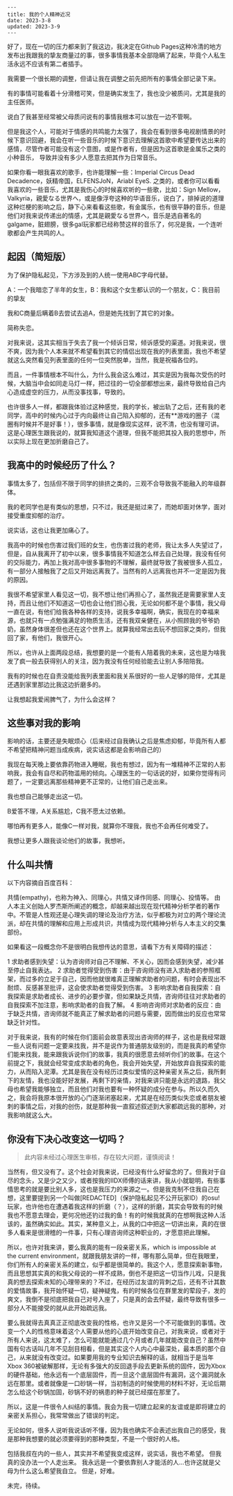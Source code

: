 ```
---
title: 我的个人精神近况
date: 2023-3-8
updated: 2023-3-9
---
```

好了，现在一切的压力都来到了我这边，我决定在Github Pages这种冷清的地方发布出我跟我的挚友商量过的事，很多事情我基本全部隐瞒了起来，毕竟个人私生活永远不应该有第二者插手。

我需要一个很长期的调整，但请让我在调整之前先把所有的事情全部记录下来。

有的事情可能看着十分滑稽可笑，但是确实发生了，我也没少被质问，尤其是我的主任医师。

说白了我甚至经常被父母质问说有的事情我根本可以放在一边不管啊。

但是我这个人，可能对于情感的共鸣能力太强了，我会在看到很多电视剧情景的时候下意识回避，我会在听一些音乐的时候下意识去理解这首歌中希望要传达出来的感情，尽管作者可能没有这个意图，或是作者有，但是因为这首歌是金属乐之类的小种音乐， 导致并没有多少人愿意去把其作为日常音乐。

如果你看一眼我喜欢的歌手，也许能理解一些：Imperial Circus Dead Decadence，妖精帝国，ELFENSJoN，Ariabl EyeS. 之类的，或者你可以看看我喜欢的一些音乐，尤其是我伤心的时候喜欢听的一些歌，比如：Sign Mellow，Valkyria，親愛なる世界へ，或是像浮夸这种的华语音乐，说白了，排掉说的道理这种烂梗的影响之后，静下心来看看这些歌，有金属乐，也有很平静的音乐，但是他们对我来说传递出的情感，尤其是親愛なる世界へ，音乐是选自著名的galgame，脏翅膀，很多gal玩家都已经称赞这样的音乐了，何况是我，一个连听歌都会产生共鸣的人。

## 起因（简短版）

为了保护隐私起见，下方涉及到的人统一使用ABC字母代替。

A：一个我暗恋了半年的女生，B：我和这个女生都认识的一个朋友，C：我目前的挚友

我和C商量后瞒着B去尝试去追A，但是她先找到了其它的对象。

简称失恋。

对我来说，这其实相当于失去了我一个倾诉日常，倾诉感受的渠道。对我来说，很不爽，因为我个人本来就不希望看到其它的情侣出现在我的列表里面，我也不希望就这么突然看见列表里面的任何一位突然脱单，当然，我是祝福各位的。

而且，一件事情根本不叫什么，为什么我会这么难过，其实是因为我每次受伤的时候，大脑当中会如同走马灯一样，把过往的一切全部都想出来，最终导致给自己内心造成虚空的压力，从而没事找事，导致的。

也许很多人一样，都跟我体验过这种感觉，我的学长，被出轨了之后，还有我的老同学，高中的时候内心过于内向最终让自己陷入抑郁的，还有**游戏的圈子（混圈有时候并不是好事！），很多事情，就是像现实这样，说不清，也没有理可讲。这是心理医生跟我说的，就算我知道这个道理，但我不能把其投入我的思想中，所以实际上现在更加折磨自己了。

## 我高中的时候经历了什么？

事情太多了，包括但不限于同学的排挤之类的，三观不合导致我不能融入的年级群体。

我的老同学也是有类似的思想，只不过，我还是挺过来了，而她却面对休学，面对接受重度抑郁的治疗。

说实话，这也让我更加痛心了。

我高中的时候也伤害过我们班的女生，也伤害过我的老师，我让太多人失望过了，但是，自从我离开了初中以来，很多事情我不知道怎么样去自己处理，我没有任何的交际能力，再加上我对高中很多事物的不理解，最终就导致了我被很多人孤立，有一部分人接触我了之后又开始远离我了。当然有的人远离我也并不一定是因为我的原因。

我很不希望家里人看见这一切，我不想让他们再担心了，虽然我还是需要家里人支持，而且让他们不知道这一切也会让他们担心我，无论如何都不是个事情，我父母一直在说，有他们给我各种各样的支持，说我多幸福啊，确实，我现在的幸福来源，也就只有一点勉强满足的物质生活，还有我双亲健在，从小照顾我的爷爷奶奶，虽然身体很差但也还在这个世界上。就算我经常出去玩不想回家之类的，但我回了家，有他们，我很开心。

所以，也许从上面两段总结，我想要的是一个能有人陪着我的未来，这也是为啥我发了疯一般去获得别人的关注，因为我没有任何经验能去让别人多陪陪我。

我有的时候也在自责没能给我列表里面和我关系很好的一些人足够的陪伴，尤其是还遇到家里那边比我这边折磨多的。

让我想起我爱闹脾气了，为什么会这样？

## 这些事对我的影响

影响的话，主要还是失眠烦心（后来经过自我确认之后是焦虑抑郁，毕竟所有人都不希望把精神问题当成疾病，说实话这都是会影响自己的）

我现在每天晚上要依靠药物进入睡眠，我也有想过，因为有一堆精神不正常的人影响我，我会有自尽和药物滥用的倾向。心理医生的一句话说的好，如果你觉得有问题了，一定要远离那些精神更不正常的，让他们自己走出来。

我也想自己能够走出这一切。

B爱答不理，A关系尴尬，C我不愿太过依赖。

哪怕再有更多人，能像C一样对我，就算你不理我，我也不会再任何难受了。

我想让更多人跟我谈论他们的故事，我想听。

## 什么叫共情

以下内容摘自百度百科：

共情(empathy)，也称为神入、同理心，共情又译作同感、同理心、投情等。 由人本主义创始人罗杰斯所阐述的概念，却越来越出现在现代精神分析学者的著作中。不管是人性观还是心理失调的理论及治疗方法，似乎都极为对立的两个理论流派，却在共情的理解和应用上形成共识，共情成为现代精神分析与人本主义的交集部份。

如果看这一段概念你不是很明白我想传达的意思，请看下方有关障碍的描述：

1 求助者感到失望：认为咨询师对自己不理解、不关心，因而会感到失望，减少甚至停止自我表达。
2 求助者觉得受到伤害：由于咨询师没有进入求助者的参照框架，而过多的立足于自己，因而他就很难真正理解求助者的问题，有时会表现出不耐烦、反感甚至批评，这会使求助者觉得受到伤害。
3 影响求助者自我探索：自我探索是求助者成长、进步的必要步骤，但如果缺乏共情，咨询师往往对求助者的自我探索不加注意，影响求助者的自我了解。
4 影响咨询师对求助者的反应：由于缺乏共情，咨询师就不能真正了解求助者的问题与需要，因而做出的反应也常常缺乏针对性。

对于我来说，我有的时候在你们面前会故意表现出咨询师的样子，这也是我经常跟一些人说有问题一定要来找我，并不是说作为普通朋友级别的，而是我真的希望你们能来找我，能来跟我诉说你们的故事，我真的很愿意去倾听你们的故事。在这个前提之下，我就会经常变成求助者的角色，我会开始失望，开始放弃自我探索的能力，从而陷入泥潭。尤其是我在没有经历过类似爱情的这种亲密关系之后，我所剩下的友情，我也没能好好发展，再剩下的亲情，对我来讲只能是永远的退路，我父母也希望我能够独立，而且他们对我也要有一种怀疑的成分在参与。所以久而久之，我会将我原本很开放的心门逐渐闭塞起来，尤其是在经历类似失恋或者朋友被刺的事情之后，对我的创伤，就是那种我一直叙述叙述到大家都疏远我的那种，对我影响就这么大。

## 你没有下决心改变这一切吗？

> 此内容未经过心理医生审核，存在较大问题，谨慎阅读！

当然有，但又没有了。这个社会对我来说，已经没有什么好留念的了。但我对于自尽的念头，又是少之又少，或者按我的IIDX师傅的话来讲，我从小就聪明，有些事情思考的就是要比别人多，这也是我压力的来源之一。但是我克制不住我自己在想，这里要提到另一个叫做[REDACTED]（保护隐私起见不公开玩家ID）的osu!玩家，也许他也在遭遇着我这样的折磨（？），这样的折磨，其实会导致有的时候我也不愿意去理会，更何况他还钓过我的鱼！有的时候我就真的在想啊我这种人活该的，虽然确实如此。其实，某种意义上，从我的口中把这一切讲出来，真的在很多人看来是很滑稽的一件事，只有心理咨询师这种职业的，才愿意把此理解。

所以，也许对我来讲，要么我真的能有一段亲密关系，which is impossible at the current environment，就跟我朋友讲的一样，哪有那么简单，但在我眼里，你们所有人的亲密关系的建立，似乎都是很简单的。我这个人，愿意探索新事物，而且思想其实真的和我父母说的一样不成熟，倒也不是把这一切当作儿戏，只是我真的想去探索未知的心理带来的？不过，在经历过友谊的背刺之后，还有不计其数的爱情故事，我开始怀疑一切，疑神疑鬼，有的时候各位在群里发的荤段子，发的爽文，我倒不是彻底把我自己对号入座了，只是真的会去怀疑，最终导致有很多一部分人不能接受的就从此开始疏远我。

要么我就得去真真正正彻底改变我的性格，也许又是另一个不可能做到的事情。改变一个人的性格意味着这个人需要从他的心底开始改变自己，对我来说，或者对于所有人来说，这太难了，怎么可能就能通过几个月或者几年就能改变自己？虽然中国有句古话叫几年不见刮目相看，但是其实这个人内心中最深处，最本质的那个自己，从来就没有改变过。如果要用我的专业知识去解释的话，就相当于是当年Xbox 360被破解那样，无论有多强大的反回退手段去更新系统的固件，因为Xbox的硬件基础，他永远有一个底层固件，而一旦这个底层固件有漏洞，这个漏洞就永远在那里。或者就像是一口砂锅一样，当初制造的时候使用的材料不好，无论后期怎么给这个砂锅加固，砂锅不好的祸患的种子就已经摆在那里了。

所以，这是一件很令人纠结的事情。我会为我一切建立起来的友谊或是即将建立的亲密关系担心，我常常做出了错误的判定。

无论如何，很多人说听我说话听不懂，因为我也确实不会表述出我自己的感受，我是那种我想要的就必须要得到的那种类型，不是一个很好的人格。

包括我叔在内的一些人，其实并不希望我变成这样，说实话，我也不希望。
但我真的没办法一个人走出来。
我永远是一个要依靠别人才能活的人...也许这就是父母为什么这么希望我自立。
但是，好难。

未完，待续。